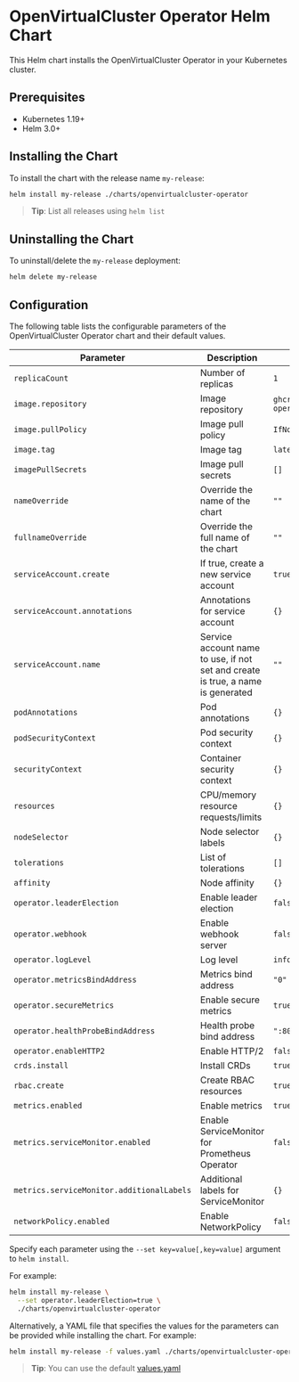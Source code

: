 # OpenVirtualCluster Operator Helm Chart

This Helm chart installs the OpenVirtualCluster Operator in your Kubernetes cluster.

## Prerequisites

- Kubernetes 1.19+
- Helm 3.0+

## Installing the Chart

To install the chart with the release name `my-release`:

```bash
helm install my-release ./charts/openvirtualcluster-operator
```

> **Tip**: List all releases using `helm list`

## Uninstalling the Chart

To uninstall/delete the `my-release` deployment:

```bash
helm delete my-release
```

## Configuration

The following table lists the configurable parameters of the OpenVirtualCluster Operator chart and their default values.

| Parameter | Description | Default |
| --------- | ----------- | ------- |
| `replicaCount` | Number of replicas | `1` |
| `image.repository` | Image repository | `ghcr.io/openvirtualcluster/openvirtualcluster-operator` |
| `image.pullPolicy` | Image pull policy | `IfNotPresent` |
| `image.tag` | Image tag | `latest` |
| `imagePullSecrets` | Image pull secrets | `[]` |
| `nameOverride` | Override the name of the chart | `""` |
| `fullnameOverride` | Override the full name of the chart | `""` |
| `serviceAccount.create` | If true, create a new service account | `true` |
| `serviceAccount.annotations` | Annotations for service account | `{}` |
| `serviceAccount.name` | Service account name to use, if not set and create is true, a name is generated | `""` |
| `podAnnotations` | Pod annotations | `{}` |
| `podSecurityContext` | Pod security context | `{}` |
| `securityContext` | Container security context | `{}` |
| `resources` | CPU/memory resource requests/limits | `{}` |
| `nodeSelector` | Node selector labels | `{}` |
| `tolerations` | List of tolerations | `[]` |
| `affinity` | Node affinity | `{}` |
| `operator.leaderElection` | Enable leader election | `false` |
| `operator.webhook` | Enable webhook server | `false` |
| `operator.logLevel` | Log level | `info` |
| `operator.metricsBindAddress` | Metrics bind address | `"0"` |
| `operator.secureMetrics` | Enable secure metrics | `true` |
| `operator.healthProbeBindAddress` | Health probe bind address | `":8081"` |
| `operator.enableHTTP2` | Enable HTTP/2 | `false` |
| `crds.install` | Install CRDs | `true` |
| `rbac.create` | Create RBAC resources | `true` |
| `metrics.enabled` | Enable metrics | `true` |
| `metrics.serviceMonitor.enabled` | Enable ServiceMonitor for Prometheus Operator | `false` |
| `metrics.serviceMonitor.additionalLabels` | Additional labels for ServiceMonitor | `{}` |
| `networkPolicy.enabled` | Enable NetworkPolicy | `false` |

Specify each parameter using the `--set key=value[,key=value]` argument to `helm install`.

For example:

```bash
helm install my-release \
  --set operator.leaderElection=true \
  ./charts/openvirtualcluster-operator
```

Alternatively, a YAML file that specifies the values for the parameters can be provided while installing the chart. For example:

```bash
helm install my-release -f values.yaml ./charts/openvirtualcluster-operator
```

> **Tip**: You can use the default [values.yaml](values.yaml) 